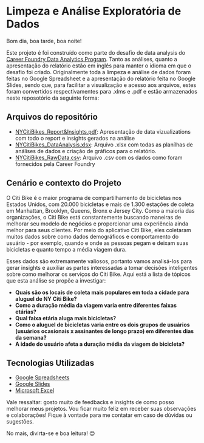# Limpeza e Análise Exploratória de Dados 

Bom dia, boa tarde, boa noite! 

Este projeto é foi construído como parte do desafio de data analysis do [Career Foundry Data Analytics Program](https://careerfoundry.com/en/courses/become-a-data-analyst/). Tanto as análises, quanto a apresentação do relatório estão em inglês para manter o idioma em que o desafio foi criado. Originalmente toda a limpeza e análise de dados foram feitas no Google Spreadsheet e a apresentação do relatório feita no Google Slides, sendo que, para facilitar a visualização e acesso aos arquivos, estes foram convertidos respectivamentes para .xlms e .pdf e estão armazenados neste reposotório da seguinte forma:

## Arquivos do repositório
- [NYCitiBikes_Report&Insights.pdf](http://): Apresentação de data vizualizations com todo o report e insights gerados na análise
- [NYCitiBikes_DataAnalysis.xlsx](http://): Arquivo .xlsx com todas as planílhas de análises de dados e criação de gráficos para o relatório.
- [NYCitiBikes_RawData.csv](http://): Arquivo .csv com os dados como foram fornecidos pela Career Foundry

## Cenário e contexto do Projeto
O Citi Bike é o maior programa de compartilhamento de bicicletas nos Estados Unidos, com 20.000 bicicletas e mais de 1.300 estações de coleta em Manhattan, Brooklyn, Queens, Bronx e Jersey City. Como a maioria das organizações, o Citi Bike está constantemente buscando maneiras de melhorar seu modelo de negócios e proporcionar uma experiência ainda melhor para seus clientes. Por meio do aplicativo Citi Bike, eles coletaram muitos dados sobre como dados demográficos e comportamento do usuário - por exemplo, quando e onde as pessoas pegam e deixam suas bicicletas e quanto tempo a média viagem dura. 

Esses dados são extremamente valiosos, portanto vamos analisá-los para gerar insights e auxiliar as partes interessadas a tomar decisões inteligentes sobre como melhorar os serviços do Citi Bike. Aqui está a lista de tópicos que esta análise se propõe a investigar:

- **Quais são os locais de coleta mais populares em toda a cidade para aluguel de NY Citi Bike?**
- **Como a duração média da viagem varia entre diferentes faixas etárias?**
- **Qual faixa etária aluga mais bicicletas?**
- **Como o aluguel de bicicletas varia entre os dois grupos de usuários (usuários ocasionais x assinantes de longo prazo) em diferentes dias da semana?**
- **A idade do usuário afeta a duração média da viagem de bicicleta?**

## Tecnologias Utilizadas

- [Google Spreadsheets](https://www.google.com/sheets/about/)
- [Google Slides](https://www.google.com/slides/about/)
- [Microsoft Excel](https://www.microsoft.com/en-us/microsoft-365/excel)

Vale ressaltar: gosto muito de feedbacks e insights de como posso melhorar meus projetos. Vou ficar muito feliz em receber suas observações e colaborações! Fique à vontade para me contatar em caso de dúvidas ou sugestões.

No mais, divirta-se e boa leitura! 😊
